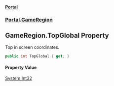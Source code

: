 #### [Portal](index.md 'index')
### [Portal](Portal.md 'Portal').[GameRegion](GameRegion.md 'Portal.GameRegion')

## GameRegion.TopGlobal Property

Top in screen coordinates.

```csharp
public int TopGlobal { get; }
```

#### Property Value
[System.Int32](https://docs.microsoft.com/en-us/dotnet/api/System.Int32 'System.Int32')